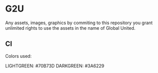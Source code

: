 # G2U

Any assets, images, graphics by commiting to this repository you grant unlimited rights to use the assets in the name of Global United.

## CI

Colors used:

LIGHTGREEN: #70B73D
DARKGREEN: #3A6229